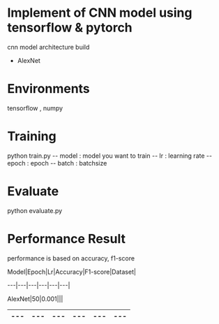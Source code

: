 # Implement of CNN model using tensorflow & pytorch
cnn model architecture build
- AlexNet

# Environments
tensorflow , numpy

# Training
python train.py
-- model : model you want to train
-- lr    : learning rate
-- epoch : epoch
-- batch : batchsize

# Evaluate
python evaluate.py

# Performance Result
performance is based on accuracy, f1-score

Model|Epoch|Lr|Accuracy|F1-score|Dataset|

---|---|---|---|---|---|

AlexNet|50|0.001|||

---|---|---|---|---|---|
---|---|---|---|---|---|
